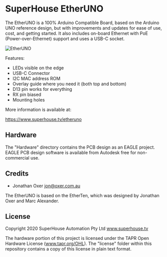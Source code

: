SuperHouse EtherUNO
===================

The EtherUNO is a 100% Arduino Compatible Board, based on the Arduino
UNO reference design, but with improvements and updates for ease of use,
cost, and getting started. It also includes on-board Ethernet with PoE
(Power-over-Ethernet) support and uses a USB-C socket.

![EtherUNO](Images/ETHERUNO-v4_0-oblique-render.jpg)

Features:

 * LEDs visible on the edge
 * USB-C Connector
 * I2C MAC address ROM
 * Overlay guide where you need it (both top and bottom)
 * D13 pin works for everything
 * RX pin biased
 * Mounting holes

More information is available at:

  https://www.superhouse.tv/etheruno


Hardware
--------
The "Hardware" directory contains the PCB design as an EAGLE project.
EAGLE PCB design software is available from Autodesk free for
non-commercial use.


Credits
-------
 * Jonathan Oxer <jon@oxer.com.au>

 The EtherUNO is based on the EtherTen, which was designed by Jonathan
 Oxer and Marc Alexander.


License
-------
Copyright 2020 SuperHouse Automation Pty Ltd  www.superhouse.tv  

The hardware portion of this project is licensed under the TAPR Open
Hardware License (www.tapr.org/OHL). The "license" folder within this
repository contains a copy of this license in plain text format.

